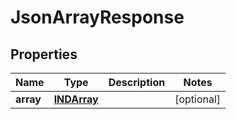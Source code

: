
# JsonArrayResponse

## Properties
Name | Type | Description | Notes
------------ | ------------- | ------------- | -------------
**array** | [**INDArray**](INDArray.md) |  |  [optional]



